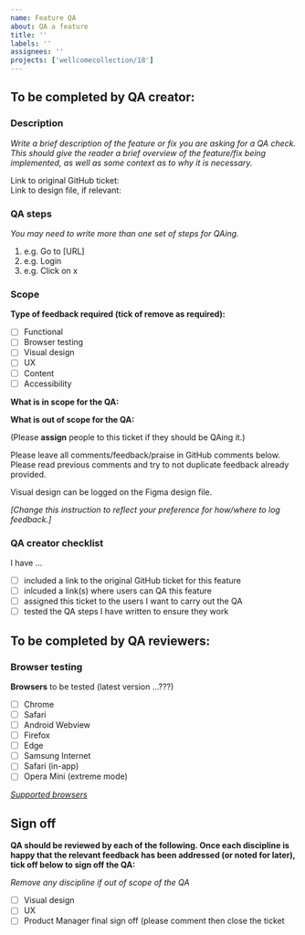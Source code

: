 ```yaml
---
name: Feature QA
about: QA a feature 
title: ''
labels: ''
assignees: ''
projects: ['wellcomecollection/18']
---
```


## To be completed by QA creator:
<!-- Complete/delete as appropriate -->
### Description
*Write a brief description of the feature or fix you are asking for a QA check. This should give the reader a brief overview of the feature/fix being implemented, as well as some context as to why it is necessary.*

Link to original GitHub ticket: <!-- Add link here --><br>
Link to design file, if relevant: <!-- Add link here -->

### QA steps
*You may need to write more than one set of steps for QAing.*
1. e.g. Go to [URL]
2. e.g. Login
3. e.g. Click on x

### Scope
**Type of feedback required (tick of remove as required):** 
- [ ] Functional
- [ ] Browser testing
- [ ] Visual design
- [ ] UX
- [ ] Content
- [ ] Accessibility

**What is in scope for the QA:**

<!-- Enter details here -->

**What is out of scope for the QA:**

<!-- Make clear if there are things that will be done later or are not part of the QA -->

(Please **assign** people to this ticket if they should be QAing it.)

Please leave all comments/feedback/praise in GitHub comments below. Please read previous comments and try to not duplicate feedback already provided.

Visual design can be logged on the Figma design file.

*[Change this instruction to reflect your preference for how/where to log feedback.]*

### QA creator checklist

I have ...
- [ ] included a link to the original GitHub ticket for this feature
- [ ] inlcuded a link(s) where users can QA this feature
- [ ] assigned this ticket to the users I want to carry out the QA
- [ ] tested the QA steps I have written to ensure they work

## To be completed by QA reviewers:

### Browser testing
**Browsers** to be tested (latest version ...???)
- [ ] Chrome
- [ ] Safari
- [ ] Android Webview
- [ ] Firefox
- [ ] Edge
- [ ] Samsung Internet
- [ ] Safari (in-app)
- [ ] Opera Mini (extreme mode)

*[Supported browsers](https://app.gitbook.com/o/-LumfFcEMKx4gYXKAZTQ/s/DPDDj27NI2F2kPukWrC1/readme/front-end/front-end-principles#browser-device-support)*

## Sign off
**QA should be reviewed by each of the following. Once each discipline is happy that the relevant feedback has been addressed (or noted for later), tick off below to sign off the QA:**

*Remove any discipline if out of scope of the QA*
- [ ] Visual design
- [ ] UX
- [ ] Product Manager final sign off (please comment then close the ticket
